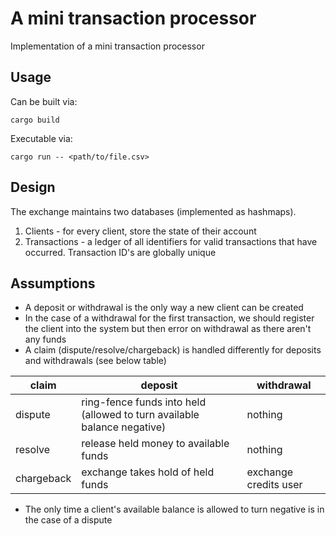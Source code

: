 # A mini transaction processor

Implementation of a mini transaction processor

## Usage

Can be built via:

```shell
cargo build
```

Executable via:

```shell
cargo run -- <path/to/file.csv>
```

## Design

The exchange maintains two databases (implemented as hashmaps).

1. Clients - for every client, store the state of their account
2. Transactions - a ledger of all identifiers for valid transactions that have occurred. Transaction ID's are globally unique

## Assumptions

- A deposit or withdrawal is the only way a new client can be created
- In the case of a withdrawal for the first transaction, we should register the client into the system but then error on withdrawal as there aren't any funds
- A claim (dispute/resolve/chargeback) is handled differently for deposits and withdrawals (see below table)

| claim      | deposit                                                                 | withdrawal            |
| ---------- | ----------------------------------------------------------------------- | --------------------- |
| dispute    | ring-fence funds into held (allowed to turn available balance negative) | nothing               |
| resolve    | release held money to available funds                                   | nothing               |
| chargeback | exchange takes hold of held funds                                       | exchange credits user |

- The only time a client's available balance is allowed to turn negative is in the case of a dispute
